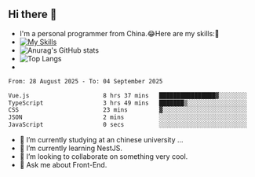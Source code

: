 ## Hi there 👋
- I'm a personal programmer from China.😂Here are my skills:🤔
- [![My Skills](https://skillicons.dev/icons?i=js,html,css,vue,typescript,java,golang)](https://skillicons.dev)
- ![Anurag's GitHub stats](https://github-readme-stats.vercel.app/api?username=FluffyChi-Xing&count_private=true&show_icons=true&theme=radical)
- ![Top Langs](https://github-readme-stats.vercel.app/api/top-langs/?username=FluffyChi-Xing)
- <!--START_SECTION:waka-->

```txt
From: 28 August 2025 - To: 04 September 2025

Vue.js                     8 hrs 37 mins   ████████████████▓░░░░░░░░   66.82 %
TypeScript                 3 hrs 49 mins   ███████▒░░░░░░░░░░░░░░░░░   29.68 %
CSS                        23 mins         ▓░░░░░░░░░░░░░░░░░░░░░░░░   03.03 %
JSON                       2 mins          ░░░░░░░░░░░░░░░░░░░░░░░░░   00.33 %
JavaScript                 0 secs          ░░░░░░░░░░░░░░░░░░░░░░░░░   00.10 %
```

<!--END_SECTION:waka-->
- 🔭 I’m currently studying at an chinese university ...
- 🌱 I’m currently learning NestJS.
- 👯 I’m looking to collaborate on something very cool.
- 💬 Ask me about Front-End.
